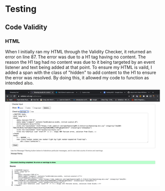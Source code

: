 # Testing 

## Code Validity 

### HTML

When I initially ran my HTML through the Validity Checker, it returned an error on line 87. The error was due to a H1 tag having no content. 
The reason the H1 tag had no content was due to it being targeted by an event listener and text being added at that point. To ensure my HTML 
is vaild, I added a span with the class of "hidden" to add content to the H1 to ensure the error was resolved. By doing this, it allowed my code 
to function as intended also. 

![HTML Validity](assets/testingmd-images/html-validity.png)